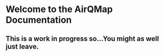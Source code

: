 # Welcome to the AirQMap Documentation

## This is a work in progress so...You might as well just leave.
